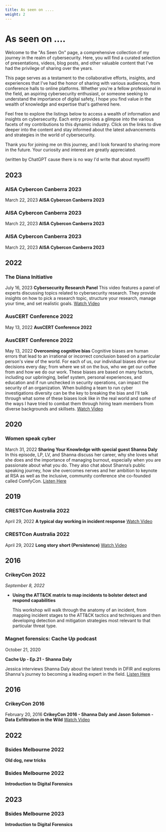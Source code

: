 ```yaml
---
title: As seen on ....
weight: 2
---
```


# As seen on ....

Welcome to the "As Seen On" page, a comprehensive collection of my journey in the realm of cybersecurity. Here, you will find a curated selection of presentations, videos, blog posts, and other valuable content that I've had the privilege of sharing over the years.

This page serves as a testament to the collaborative efforts, insights, and experiences that I've had the honor of sharing with various audiences, from conference halls to online platforms. Whether you're a fellow professional in the field, an aspiring cybersecurity enthusiast, or someone seeking to understand the importance of digital safety, I hope you find value in the wealth of knowledge and expertise that's gathered here.

Feel free to explore the listings below to access a wealth of information and insights on cybersecurity. Each entry provides a glimpse into the various facets of my contributions to this dynamic industry. Click on the links to dive deeper into the content and stay informed about the latest advancements and strategies in the world of cybersecurity.

Thank you for joining me on this journey, and I look forward to sharing more in the future. Your curiosity and interest are greatly appreciated.

(written by ChatGPT cause there is no way I'd write that about myself!)

## 2023

### AISA Cybercon Canberra 2023
March 22, 2023
**AISA Cybercon Canberra 2023**

### AISA Cybercon Canberra 2023
March 22, 2023
**AISA Cybercon Canberra 2023**

### AISA Cybercon Canberra 2023
March 22, 2023
  **AISA Cybercon Canberra 2023**

## 2022

### The Diana Initiative
July 16, 2023
**Cybersecurity Research Panel**
This video features a panel of experts discussing topics related to cybersecurity research. They provide insights on how to pick a research topic, structure your research, manage your time, and set realistic goals.
[Watch Video](https://youtu.be/_SwOxK3T1gg?si=EwoVqQMvHhT2ActD)

### AusCERT Conference 2022
May 13, 2022
  **AusCERT Conference 2022**

### AusCERT Conference 2022
May 13, 2022
  **Overcoming cognitive bias**
  Cognitive biases are human errors that lead to an irrational or incorrect conclusion based on a particular person's view of the world. For each of us, our individual biases drive our decisions every day; from where we sit on the bus, who we get our coffee from and how we do our work. These biases are based on many factors, including our upbringing, belief system, personal experiences, and education and if run unchecked in security operations, can impact the security of an organization. When building a team to run cyber investigations diversity can be the key to breaking the bias and I'll talk through what some of these biases look like in the real world and some of the ways I have tried to combat them through hiring team members from diverse backgrounds and skillsets.
  [Watch Video](https://youtu.be/X7e8weJ2p5I?si=_tJFhxHv94alwKXE)

## 2020

### Women speak cyber
March 31, 2022
  **Sharing Your Knowledge with special guest Shanna Daly**
  In this episode, LP, LV, and Shanna discuss her career, why she loves what she does and the importance of managing burnout, especially when you are passionate about what you do. They also chat about Shanna’s public speaking journey, how she overcomes nerves and her ambition to keynote at RSA as well as the inclusive, community conference she co-founded called ComfyCon.
  [Listen Here](https://omny.fm/shows/women-speak-cyber/sharing-your-knowledge-with-special-guest-shanna-d)

## 2019

### CRESTCon Australia 2022
April 29, 2022
  **A typical day working in incident response**
  [Watch Video](https://youtu.be/wqp1wgLnLAk?si=cEPgNu_auMYEDrT_)

### CRESTCon Australia 2022
April 29, 2022
  **Long story short (Persistence)**
  [Watch Video](https://youtu.be/TdjTFNiHjJU?si=Lgb4cUHlDriI9Vuv)

## 2016

### CrikeyCon 2022
*September 8, 2022*

* **Using the ATT&CK matrix to map incidents to bolster detect and respond capabilities**

    This workshop will walk through the anatomy of an incident, from mapping incident stages to the ATT&CK tactics and techniques and then developing detection and mitigation strategies most relevant to that particular threat type.


### Magnet forensics: Cache Up podcast
October 21, 2020

  **Cache Up - Ep.21 - Shanna Daly**

  Jessica interviews Shanna Daly about the latest trends in DFIR and explores Shanna's journey to becoming a leading expert in the field.
  [Listen Here](https://www.youtube.com/live/LsJARwXDDR4?si=gOaZt86dCOwYWvv_)

## 2016

### CrikeyCon 2016
February 20, 2016
  **CrikeyCon 2016 - Shanna Daly and Jason Solomon - Data Exfiltration in the Wild**
  [Watch Video](https://youtu.be/RNP3sDS1WKk?si=SyI_5xcwG6eC3dB6)

## 2022

### Bsides Melbourne 2022
**Old dog, new tricks**

### Bsides Melbourne 2022
**Introduction to Digital Forensics**

## 2023

### Bsides Melbourne 2023
**Introduction to Digital Forensics**


